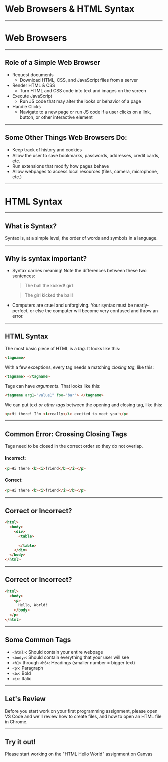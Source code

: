 # Web Browsers & HTML Syntax

----

# Web Browsers

---

## Role of a Simple Web Browser
* Request documents
    * Download HTML, CSS, and JavaScript files from a server
* Render HTML & CSS
    * Turn HTML and CSS code into text and images on the screen
* Execute JavaScript
    * Run JS code that may alter the looks or behavior of a page
* Handle Clicks
    * Navigate to a new page or run JS code if a user clicks on a link, button, or other interactive element

---

## Some Other Things Web Browsers Do:
* Keep track of history and cookies
* Allow the user to save bookmarks, passwords, addresses, credit cards, etc.
* Run extensions that modify how pages behave
* Allow webpages to access local resources (files, camera, microphone, etc.)

----

# HTML Syntax

---

## What is Syntax?
Syntax is, at a simple level, the order of words and symbols in a language.

---

## Why is syntax important?
* Syntax carries meaning! Note the differences between these two sentences:

    > The ball the kicked! girl

    > The girl kicked the ball!

* Computers are cruel and unforgiving. Your syntax must be nearly-perfect, or else the computer will become very confused and throw an error.

----

## HTML Syntax
The most basic piece of HTML is a *tag*. It looks like this:
```html
<tagname>
```

With a few exceptions, every tag needs a matching *closing tag*, like this:

```html
<tagname> </tagname>
```

Tags can have *arguments*. That looks like this:
```html
<tagname arg1="value1" foo="bar"> </tagname>
```

We can put text *or other tags* between the opening and closing tag, like this:

```html
<p>Hi there! I'm <i>really</i> excited to meet you!</p>
```

---

## Common Error: Crossing Closing Tags
Tags need to be closed in the correct order so they do not overlap.
 
#### Incorrect:
```html
<p>Hi there <b><i>friend</b></i></p>
```

#### Correct:
```html
<p>Hi there <b><i>friend</i></b></p>
```

---

## Correct or Incorrect?
```html
<html>
  <body>
    <div>
      <table>
        
      </table>
    </div>
  </body>
</html>
```

---

## Correct or Incorrect?
```html
<html>
  <body>
    <p>
      Hello, World!
    </body>
  </p>
</html>
```

----

## Some Common Tags
* `<html>`: Should contain your entire webpage
* `<body>`: Should contain everything that your user will see
* `<h1>` through `<h6>`: Headings (smaller number = bigger text)
* `<p>`: Paragraph
* `<b>`: Bold
* `<i>`: Italic

----

## Let's Review
Before you start work on your first programming assignment, please open VS Code and we'll review how to create files, and how to open an HTML file in Chrome.

----

## Try it out!
Please start working on the "HTML Hello World" assignment on Canvas